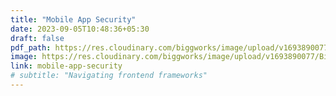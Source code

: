 ```yaml
---
title: "Mobile App Security"
date: 2023-09-05T10:48:36+05:30
draft: false
pdf_path: https://res.cloudinary.com/biggworks/image/upload/v1693890077/Biggworks%20PDF%20of%20Blogs/Mobile_App_Security_logbva.pdf#toolbar=0
image: https://res.cloudinary.com/biggworks/image/upload/v1693890077/Biggworks%20PDF%20of%20Blogs/Mobile_App_Security_logbva.png
link: mobile-app-security
# subtitle: "Navigating frontend frameworks"
---
```


